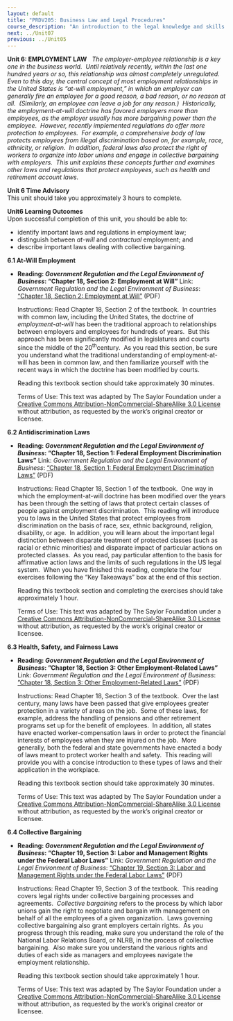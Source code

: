 ```yaml
---
layout: default
title: "PRDV205: Business Law and Legal Procedures"
course_description: "An introduction to the legal knowledge and skills that business administrators and paralegals must possess."
next: ../Unit07
previous: ../Unit05
---
```

**Unit 6: EMPLOYMENT LAW** <span id="6"></span> 
*The employer-employee relationship is a key one in the business world. 
Until relatively recently, within the last one hundred years or so, this
relationship was almost completely unregulated.  Even to this day, the
central concept of most employment relationships in the United States is
“at-will employment,” in which an employer can generally fire an
employee for a good reason, a bad reason, or no reason at all. 
(Similarly, an employee can leave a job for any reason.)  Historically,
the employment-at-will doctrine has favored employers more than
employees, as the employer usually has more bargaining power than the
employee.  However, recently implemented regulations do offer more
protection to employees.  For example, a comprehensive body of law
protects employees from illegal discrimination based on, for example,
race, ethnicity, or religion.  In addition, federal laws also protect
the right of workers to organize into labor unions and engage in
collective bargaining with employers.  This unit explains these concepts
further and examines other laws and regulations that protect employees,
such as health and retirement account laws.*

**Unit 6 Time Advisory**  
This unit should take you approximately 3 hours to complete.

**Unit6 Learning Outcomes**  
Upon successful completion of this unit, you should be able to:  
-   identify important laws and regulations in employment law;
-   distinguish between *at-will* and *contractual* employment; and
-   describe important laws dealing with collective bargaining.

**6.1 At-Will Employment** <span id="6.1"></span> 
-   **Reading: *Government Regulation and the Legal Environment of
    Business*: “Chapter 18, Section 2: Employment at Will”**
    Link: *Government Regulation and the Legal Environment of Business*:
    [“Chapter 18, Section 2: Employment at
    Will”](http://www.saylor.org/site/wp-content/uploads/2013/07/Government-Regulation-Ch18.pdf)
    (PDF)  
      
     Instructions: Read Chapter 18, Section 2 of the textbook.  In
    countries with common law, including the United States, the doctrine
    of *employment-at-will* has been the traditional approach to
    relationships between employers and employees for hundreds of
    years.  But this approach has been significantly modified in
    legislatures and courts since the middle of the
    20<sup>th</sup>century.  As you read this section, be sure you
    understand what the traditional understanding of employment-at-will
    has been in common law, and then familiarize yourself with the
    recent ways in which the doctrine has been modified by courts.  
      
     Reading this textbook section should take approximately 30
    minutes.  
      
     Terms of Use: This text was adapted by The Saylor Foundation under
    a [Creative Commons Attribution-NonCommercial-ShareAlike 3.0
    License](http://creativecommons.org/licenses/by-nc-sa/3.0/) without
    attribution, as requested by the work’s original creator or
    licensee.

**6.2 Antidiscrimination Laws** <span id="6.2"></span> 
-   **Reading: *Government Regulation and the Legal Environment of
    Business*: “Chapter 18, Section 1: Federal Employment Discrimination
    Laws”**
    Link: *Government Regulation and the Legal Environment of Business*:
    [“Chapter 18, Section 1: Federal Employment Discrimination
    Laws”](http://www.saylor.org/site/wp-content/uploads/2013/07/Government-Regulation-Ch18.pdf)
    (PDF)  
      
     Instructions: Read Chapter 18, Section 1 of the textbook.  One way
    in which the employment-at-will doctrine has been modified over the
    years has been through the setting of laws that protect certain
    classes of people against employment discrimination.  This reading
    will introduce you to laws in the United States that protect
    employees from discrimination on the basis of race, sex, ethnic
    background, religion, disability, or age.  In addition, you will
    learn about the important legal distinction between disparate
    treatment of protected classes (such as racial or ethnic minorities)
    and disparate impact of particular actions on protected classes.  As
    you read, pay particular attention to the basis for affirmative
    action laws and the limits of such regulations in the US legal
    system.  When you have finished this reading, complete the four
    exercises following the “Key Takeaways” box at the end of this
    section.  
      
     Reading this textbook section and completing the exercises should
    take approximately 1 hour.  
      
     Terms of Use: This text was adapted by The Saylor Foundation under
    a [Creative Commons Attribution-NonCommercial-ShareAlike 3.0
    License](http://creativecommons.org/licenses/by-nc-sa/3.0/) without
    attribution, as requested by the work’s original creator or
    licensee.

**6.3 Health, Safety, and Fairness Laws** <span id="6.3"></span> 
-   **Reading: *Government Regulation and the Legal Environment of
    Business*: ”Chapter 18, Section 3: Other Employment-Related Laws”**
    Link: *Government Regulation and the Legal Environment of Business*:
    [”Chapter 18, Section 3: Other Employment-Related
    Laws”](http://www.saylor.org/site/wp-content/uploads/2013/07/Government-Regulation-Ch18.pdf)
    (PDF)  
      
     Instructions: Read Chapter 18, Section 3 of the textbook.  Over the
    last century, many laws have been passed that give employees greater
    protection in a variety of areas on the job.  Some of these laws,
    for example, address the handling of pensions and other retirement
    programs set up for the benefit of employees.  In addition, all
    states have enacted worker-compensation laws in order to protect the
    financial interests of employees when they are injured on the job. 
    More generally, both the federal and state governments have enacted
    a body of laws meant to protect worker health and safety.  This
    reading will provide you with a concise introduction to these types
    of laws and their application in the workplace.  
      
     Reading this textbook section should take approximately 30
    minutes.  
      
     Terms of Use: This text was adapted by The Saylor Foundation under
    a [Creative Commons Attribution-NonCommercial-ShareAlike 3.0
    License](http://creativecommons.org/licenses/by-nc-sa/3.0/) without
    attribution, as requested by the work’s original creator or
    licensee.

**6.4 Collective Bargaining** <span id="6.4"></span> 
-   **Reading: *Government Regulation and the Legal Environment of
    Business*: “Chapter 19, Section 3: Labor and Management Rights under
    the Federal Labor Laws”**
    Link: *Government Regulation and the Legal Environment of Business*:
    [“Chapter 19, Section 3: Labor and Management Rights under the
    Federal Labor
    Laws”](http://www.saylor.org/site/wp-content/uploads/2013/07/Government-Regulation-Ch19.pdf)
    (PDF)  
      
     Instructions: Read Chapter 19, Section 3 of the textbook.  This
    reading covers legal rights under collective bargaining processes
    and agreements.  *Collective bargaining* refers to the process by
    which labor unions gain the right to negotiate and bargain with
    management on behalf of all the employees of a given organization. 
    Laws governing collective bargaining also grant employers certain
    rights.  As you progress through this reading, make sure you
    understand the role of the National Labor Relations Board, or NLRB,
    in the process of collective bargaining.  Also make sure you
    understand the various rights and duties of each side as managers
    and employees navigate the employment relationship.  
      
     Reading this textbook section should take approximately 1 hour.  
      
     Terms of Use: This text was adapted by The Saylor Foundation under
    a [Creative Commons Attribution-NonCommercial-ShareAlike 3.0
    License](http://creativecommons.org/licenses/by-nc-sa/3.0/) without
    attribution, as requested by the work’s original creator or
    licensee.


